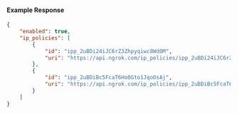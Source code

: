 <!-- Code generated for API Clients. DO NOT EDIT. -->

#### Example Response

```json
{
	"enabled": true,
	"ip_policies": [
		{
			"id": "ipp_2uBDi24iJC6rZ3Zhpyqiwc8WdOM",
			"uri": "https://api.ngrok.com/ip_policies/ipp_2uBDi24iJC6rZ3Zhpyqiwc8WdOM"
		},
		{
			"id": "ipp_2uBDiBc5FcaT6Ho0Gto1JqoOsAj",
			"uri": "https://api.ngrok.com/ip_policies/ipp_2uBDiBc5FcaT6Ho0Gto1JqoOsAj"
		}
	]
}
```
